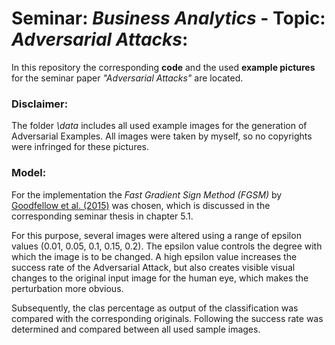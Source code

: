 # Seminar: _Business Analytics_  -  Topic: _Adversarial Attacks_: 
In this repository the corresponding __code__ and the used __example pictures__ for the seminar paper _"Adversarial Attacks"_ are located.

###  Disclaimer: 
The folder _\data_ includes all used example images for the generation of Adversarial Examples.
All images were taken by myself, so no copyrights were infringed for these pictures.

### Model:

For the implementation the _Fast Gradient Sign Method (FGSM)_ by [Goodfellow et al. (2015)](https://arxiv.org/abs/1412.6572) was chosen, which is discussed in the corresponding seminar thesis in chapter 5.1.

For this purpose, several images were altered using a range of epsilon values (0.01, 0.05, 0.1, 0.15, 0.2). The epsilon value controls the degree with which the image is to be changed. A high epsilon value increases the success rate of the Adversarial Attack, but also creates visible visual changes to the original input image for the human eye, which makes the perturbation more obvious.

Subsequently, the clas percentage as output of the classification was compared with the corresponding originals. Following the success rate was determined and compared between all used sample images.
